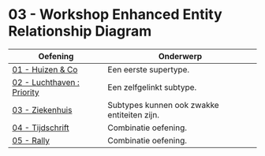 # 03 - Workshop Enhanced Entity Relationship Diagram

| Oefening | Onderwerp |
| ----- | ---- |
| [01 - Huizen & Co](exercises/exercise-1.md) | Een eerste supertype. |
| [02 - Luchthaven : Priority](exercises/exercise-2.md) | Een zelfgelinkt subtype. |
| [03 - Ziekenhuis](exercises/exercise-3.md) | Subtypes kunnen ook zwakke entiteiten zijn. |
| [04 - Tijdschrift](exercises/exercise-4.md) | Combinatie oefening. |
| [05 - Rally](exercises/exercise-5.md) | Combinatie oefening. |